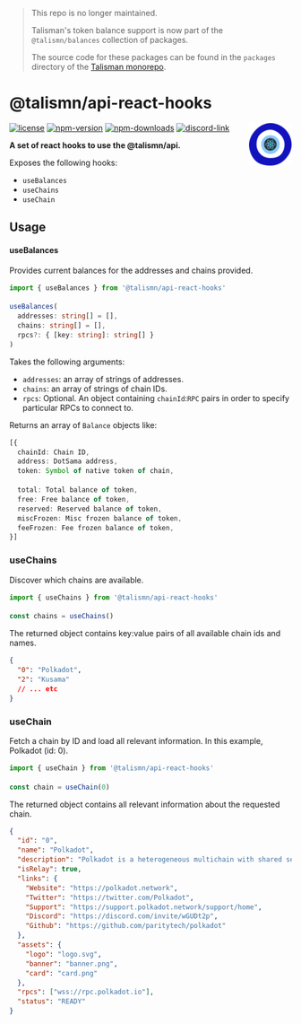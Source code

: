 >
> This repo is no longer maintained.
>
> Talisman's token balance support is now part of the `@talismn/balances` collection of packages.
>
> The source code for these packages can be found in the `packages` directory of the [Talisman monorepo](https://github.com/talismansociety/talisman).
>

# @talismn/api-react-hooks

<img src="1f9ff-react.svg" alt="Talisman" width="15%" align="right" />

[![license](https://img.shields.io/github/license/talismansociety/api-react-hooks?style=flat-square)](https://github.com/TalismanSociety/api-react-hooks/blob/master/LICENCE)
[![npm-version](https://img.shields.io/npm/v/@talismn/api-react-hooks?style=flat-square)](https://www.npmjs.com/package/@talismn/api-react-hooks)
[![npm-downloads](https://img.shields.io/npm/dw/@talismn/api-react-hooks?style=flat-square)](https://www.npmjs.com/package/@talismn/api-react-hooks)
[![discord-link](https://img.shields.io/discord/858891448271634473?logo=discord&logoColor=white&style=flat-square)](https://discord.gg/rQgTD9SGtU)

**A set of react hooks to use the @talismn/api.**

Exposes the following hooks:

- `useBalances`
- `useChains`
- `useChain`

## Usage

#### useBalances

Provides current balances for the addresses and chains provided.

```ts
import { useBalances } from '@talismn/api-react-hooks'

useBalances(
  addresses: string[] = [],
  chains: string[] = [],
  rpcs?: { [key: string]: string[] }
)
```

Takes the following arguments:

- `addresses`: an array of strings of addresses.
- `chains`: an array of strings of chain IDs.
- `rpcs`: Optional. An object containing `chainId`:`RPC` pairs in order to specify particular RPCs to connect to.

Returns an array of `Balance` objects like:

```ts
[{
  chainId: Chain ID,
  address: DotSama address,
  token: Symbol of native token of chain,

  total: Total balance of token,
  free: Free balance of token,
  reserved: Reserved balance of token,
  miscFrozen: Misc frozen balance of token,
  feeFrozen: Fee frozen balance of token,
}]
```

### useChains

Discover which chains are available.

```ts
import { useChains } from '@talismn/api-react-hooks'

const chains = useChains()
```

The returned object contains key:value pairs of all available chain ids and names.

```json
{
  "0": "Polkadot",
  "2": "Kusama"
  // ... etc
}
```

### useChain

Fetch a chain by ID and load all relevant information. In this example, Polkadot (id: 0).

```ts
import { useChain } from '@talismn/api-react-hooks'

const chain = useChain(0)
```

The returned object contains all relevant information about the requested chain.

```json
{
  "id": "0",
  "name": "Polkadot",
  "description": "Polkadot is a heterogeneous multichain with shared security and interoperability",
  "isRelay": true,
  "links": {
    "Website": "https://polkadot.network",
    "Twitter": "https://twitter.com/Polkadot",
    "Support": "https://support.polkadot.network/support/home",
    "Discord": "https://discord.com/invite/wGUDt2p",
    "Github": "https://github.com/paritytech/polkadot"
  },
  "assets": {
    "logo": "logo.svg",
    "banner": "banner.png",
    "card": "card.png"
  },
  "rpcs": ["wss://rpc.polkadot.io"],
  "status": "READY"
}
```
